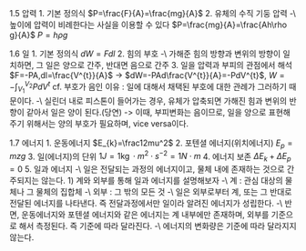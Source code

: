 1.5 압력
1\. 기본 정의식
$P=\frac{F}{A}=\frac{mg}{A}$
2\. 유체의 수직 기둥 압력
-\ 높이에 압력이 비례한다는 사실을 이용할 수 있다
$P=\frac{mg}{A}=\frac{Ah\rho g}{A}$
$P=h\rho g$

1.6 일
1\. 기본 정의식
$dW=Fdl$
2\. 힘의 부호
-\ 가해준 힘의 방향과 변위의 방향이 일치하면, 그 일은 양으로 간주, 반대면 음으로 간주
3\. 일을 압력과 부피의 관점에서 해석
$F=-PA,dl=\frac{V^{t}}{A}$
-> $dW=-PAd\frac{V^{t}}{A}=-PdV^{t}$, $W=-\int_{V_1}^{V_2} PdV^{t}$
cf. 부호가 음인 이유 : 일에 대해서 채택된 부호에 대한 관례가 그러하기 때문이다.
-\ 실린더 내로 피스톤이 들어가는 경우, 유체가 압축되면 가해진 힘과 변위의 반향이 같아서 일은 양이 된다.(당연)
-> 이때, 부피변화는 음이므로, 일을 양으로 표현해주기 위해서는 양의 부호가 필요하며, vice versa이다. 

1.7 에너지
1\. 운동에너지
$E_{k}=\frac12mu^2$
2\. 포텐셜 에너지(위치에너지)
$E_{p}=mzg$
3\. 일(에너지)의 단위
$1J=1\operatorname{kg}\cdot m^2\cdot s^{-2}=1N\cdot m$
4\. 에너지 보존
$\Delta E_{k}+\Delta E_{p}=0$
5\. 일과 에너지
-\ 일은 전달되는 과정의 에너지이고, 물체 내에 존재하는 것으로 간주되지는 않는다. 
1\) 계와 외부를 통해 일과 에너지를 설명해보자
-\ 계 : 관심 대상의 물체나 그 물체의 집합체
-\ 외부 : 그 밖의 모든 것
-\ 일은 외부로부터 계, 또는 그 반대로 전달된 에너지를 나타낸다. 즉 전달과정에서만 일이라 알려진 에너지가 성립한다.
-\ 반면, 운동에너지와 포텐셜 에너지와 같은 에너지는 계 내부에만 존재하며, 외부를 기준으로 해서 측정된다. 즉 기준에 따라 달라진다.
-\ 에너지의 변화량은 기준에 따라 달라지지 않는다. 


